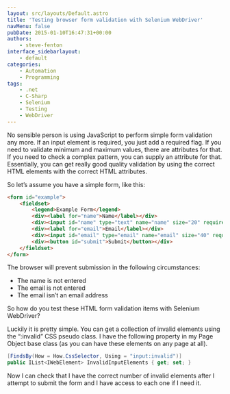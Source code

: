```yaml
---
layout: src/layouts/Default.astro
title: 'Testing browser form validation with Selenium WebDriver'
navMenu: false
pubDate: 2015-01-10T16:47:31+00:00
authors:
    - steve-fenton
interface_sidebarlayout:
    - default
categories:
    - Automation
    - Programming
tags:
    - .net
    - C-Sharp
    - Selenium
    - Testing
    - WebDriver
---
```


No sensible person is using JavaScript to perform simple form validation any more. If an input element is required, you just add a required flag. If you need to validate minimum and maximum values, there are attributes for that. If you need to check a complex pattern, you can supply an attribute for that. Essentially, you can get really good quality validation by using the correct HTML elements with the correct HTML attributes.

So let’s assume you have a simple form, like this:

```html
<form id="example">
    <fieldset>
        <legend>Example Form</legend>
        <div><label for="name">Name</label></div>
        <div><input id="name" type="text" name="name" size="20" required /></div>
        <div><label for="email">Email</label></div>
        <div><input id="email" type="email" name="email" size="40" required /></div>
        <div><button id="submit">Submit</button></div>
    </fieldset>
</form>
```

The browser will prevent submission in the following circumstances:

- The name is not entered
- The email is not entered
- The email isn’t an email address

So how do you test these HTML form validation items with Selenium WebDriver?

Luckily it is pretty simple. You can get a collection of invalid elements using the “:invalid” CSS pseudo class. I have the following property in my Page Object base class (as you can have these elements on any page at all).

```csharp
[FindsBy(How = How.CssSelector, Using = "input:invalid")]
public IList<IWebElement> InvalidInputElements { get; set; }
```

Now I can check that I have the correct number of invalid elements after I attempt to submit the form and I have access to each one if I need it.